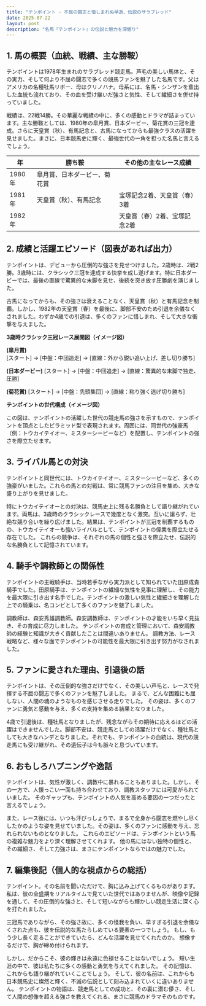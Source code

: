 ```yaml
---
title: "テンポイント - 不屈の闘志と惜しまれぬ早逝、伝説のサラブレッド"
date: 2025-07-22
layout: post
description: "名馬『テンポイント』の伝説と魅力を深堀り"
---
```


## 1. 馬の概要（血統、戦績、主な勝鞍）

テンポイントは1978年生まれのサラブレッド競走馬。芦毛の美しい馬体と、その実力、そして何より不屈の闘志で多くの競馬ファンを魅了した名馬です。父はアメリカの名種牡馬リボー、母はクリノハナ。母系には、名馬・シンザンを輩出した血統も流れており、その血を受け継いだ強さと気性、そして繊細さを併せ持っていました。

戦績は、22戦14勝。その華麗な戦績の中に、多くの感動とドラマが詰まっています。主な勝鞍としては、1980年の皐月賞、日本ダービー、菊花賞の三冠を達成。さらに天皇賞（秋）、有馬記念と、古馬になってからも最強クラスの活躍を見せました。まさに、日本競馬史に輝く、最強世代の一角を担った名馬と言えるでしょう。

| 年 | 勝ち鞍 | その他の主なレース成績 |
|---|---|---|
| 1980年 | 皐月賞、日本ダービー、菊花賞 |  |
| 1981年 | 天皇賞（秋）、有馬記念 |  宝塚記念2着、天皇賞（春）3着 |
| 1982年 |  | 天皇賞（春）2着、宝塚記念2着 |


## 2. 成績と活躍エピソード（図表があれば出力）

テンポイントは、デビューから圧倒的な強さを見せつけました。2歳時は、2戦2勝。3歳時には、クラシック三冠を達成する快挙を成し遂げます。特に日本ダービーでは、最後の直線で驚異的な末脚を見せ、後続を突き放す圧勝劇を演じました。

古馬になってからも、その強さは衰えることなく、天皇賞（秋）と有馬記念を制覇。しかし、1982年の天皇賞（春）を最後に、脚部不安のため引退を余儀なくされました。わずか4歳での引退は、多くのファンに惜しまれ、そして大きな衝撃を与えました。

**3歳時クラシック三冠レース展開図（イメージ図）**

**(皐月賞)**  
[スタート] → [中盤：中団追走] → [直線：外から鋭い追い上げ、差し切り勝ち]

**(日本ダービー)**
[スタート] → [中盤：中団追走] → [直線：驚異的な末脚で独走、圧勝]

**(菊花賞)**
[スタート] → [中盤：先頭集団] → [直線：粘り強く逃げ切り勝ち]


**テンポイントの世代構成（イメージ図）**

この図は、テンポイントの活躍した世代の競走馬の強さを示すもので、テンポイントを頂点としたピラミッド型で表現されます。周囲には、同世代の強豪馬（例：トウカイテイオー、ミスターシービーなど）を配置し、テンポイントの強さを際立たせます。


## 3. ライバル馬との対決

テンポイントと同世代には、トウカイテイオー、ミスターシービーなど、多くの強豪がいました。これらの馬との対戦は、常に競馬ファンの注目を集め、大きな盛り上がりを見せました。

特にトウカイテイオーとの対決は、競馬史上に残る名勝負として語り継がれています。両馬は、3歳時のクラシックレースで幾度となく激突。互いに譲らず、壮絶な競り合いを繰り広げました。結果は、テンポイントが三冠を制覇するものの、トウカイテイオーも強いライバルとして、テンポイントの偉業を際立たせる存在でした。  これらの競争は、それぞれの馬の個性と強さを際立たせ、伝説的な名勝負として記憶されています。


## 4. 騎手や調教師との関係性

テンポイントの主戦騎手は、当時若手ながら実力派として知られていた田原成貴騎手でした。田原騎手は、テンポイントの繊細な気性を見事に理解し、その能力を最大限に引き出す名手でした。テンポイントの激しい気性と繊細さを理解した上での騎乗は、名コンビとして多くのファンを魅了しました。

調教師は、森安秀雄調教師。森安調教師は、テンポイントの才能をいち早く見抜き、その育成に尽力しました。  テンポイントの育成と管理において、森安調教師の経験と知識が大きく貢献したことは間違いありません。  調教方法、レース戦略など、様々な面でテンポイントの可能性を最大限に引き出す努力がなされました。


## 5. ファンに愛された理由、引退後の話

テンポイントは、その圧倒的な強さだけでなく、その美しい芦毛と、レースで発揮する不屈の闘志で多くのファンを魅了しました。  まるで、どんな困難にも屈しない、人間の魂のようなものを感じさせる走りでした。  その姿は、多くのファンに勇気と感動を与え、多くの支持を集める結果となりました。

4歳で引退後は、種牡馬となりましたが、残念ながらその期待に応えるほどの活躍はできませんでした。脚部不安は、競走馬としての活躍だけでなく、種牡馬としても大きなハンデとなりました。それでも、テンポイントの血統は、現代の競走馬にも受け継がれ、その遺伝子は今も脈々と息づいています。


## 6. おもしろハプニングや逸話

テンポイントは、気性が激しく、調教中に暴れることもありました。しかし、その一方で、人懐っこい一面も持ち合わせており、調教スタッフには可愛がられていました。  そのギャップも、テンポイントの人気を高める要因の一つだったと言えるでしょう。

また、レース後には、いつも汗びっしょりで、まるで全身から闘志を燃やし尽くしたかのような姿を見せていました。その姿は、多くのファンに感動を与え、忘れられないものとなりました。  これらのエピソードは、テンポイントという馬の複雑な魅力をより深く理解させてくれます。  他の馬にはない独特の個性と、その繊細さ、そして力強さは、まさにテンポイントならではの魅力でした。


## 7. 編集後記（個人的な視点からの総括）

テンポイント。その名前を聞いただけで、胸に込み上げてくるものがあります。  私は、彼の全盛期をリアルタイムで見ていた世代ではありませんが、映像や記録を通して、その圧倒的な強さと、そして短いながらも輝かしい競走生活に深く心を打たれました。

三冠馬でありながら、その強さ故に、多くの怪我を負い、早すぎる引退を余儀なくされた点も、彼を伝説的な馬たらしめている要素の一つでしょう。  もし、もう少し長く走ることができていたら、どんな活躍を見せてくれたのか。  想像するだけで、胸が締め付けられます。

しかし、だからこそ、彼の輝きは永遠に色褪せることはないでしょう。  短い生涯の中で、彼は私たちに多くの感動と勇気を与えてくれました。  その記憶は、これからも語り継がれていくことでしょう。  そして、彼の名前は、これからも日本競馬史に燦然と輝く、不滅の伝説として刻み込まれていくに違いありません。  テンポイントの物語は、競走馬としての成功と、その裏に潜む儚さ、そして人間の想像を超える強さを教えてくれる、まさに競馬のドラマそのものです。
